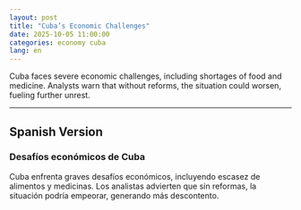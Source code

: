 ```yaml
---
layout: post
title: "Cuba’s Economic Challenges"
date: 2025-10-05 11:00:00
categories: economy cuba
lang: en
---
```

Cuba faces severe economic challenges, including shortages of food and medicine. Analysts warn that without reforms, the situation could worsen, fueling further unrest.

---

## Spanish Version

### Desafíos económicos de Cuba
Cuba enfrenta graves desafíos económicos, incluyendo escasez de alimentos y medicinas. Los analistas advierten que sin reformas, la situación podría empeorar, generando más descontento.
